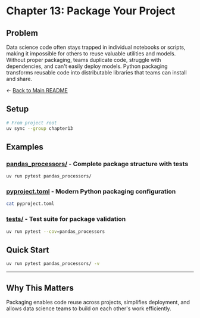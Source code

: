 # Chapter 13: Package Your Project

## Problem

Data science code often stays trapped in individual notebooks or scripts, making it impossible for others to reuse valuable utilities and models. Without proper packaging, teams duplicate code, struggle with dependencies, and can't easily deploy models. Python packaging transforms reusable code into distributable libraries that teams can install and share.

← [Back to Main README](../README.md)

## Setup

```bash
# From project root
uv sync --group chapter13
```

## Examples

### [pandas_processors/](pandas_processors/) - Complete package structure with tests
```bash
uv run pytest pandas_processors/
```

### [pyproject.toml](pyproject.toml) - Modern Python packaging configuration
```bash
cat pyproject.toml
```

### [tests/](tests/) - Test suite for package validation
```bash
uv run pytest --cov=pandas_processors
```

## Quick Start

```bash
uv run pytest pandas_processors/ -v
```

---

## Why This Matters

Packaging enables code reuse across projects, simplifies deployment, and allows data science teams to build on each other's work efficiently.